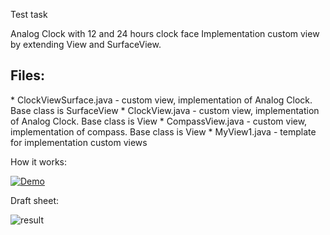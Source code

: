 Test task

Analog Clock with 12 and 24 hours clock face
Implementation custom view by extending View and SurfaceView.

<h2>Files:</h2>
* ClockViewSurface.java - custom view, implementation of Analog Clock. Base class is SurfaceView
* ClockView.java - custom view, implementation of Analog Clock. Base class is View
* CompassView.java - custom view, implementation of compass. Base class is View
* MyView1.java - template for implementation custom views

How it works:

[![Demo](http://img.youtube.com/vi/V9FqYLeE6N0/0.jpg)](http://www.youtube.com/watch?v=V9FqYLeE6N0)


Draft sheet:

<img alt="result"
       src="https://github.com/vovs/ClockView-on-SurfaceView/blob/master/data/clock_view_screen.jpg" />
